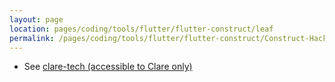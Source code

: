 ```yaml
---
layout: page
location: pages/coding/tools/flutter/flutter-construct/leaf
permalink: /pages/coding/tools/flutter/flutter-construct/Construct-Hacks
---
```


- See [clare-tech (accessible to Clare only)](https://github.com/claresudbery/clare-tech/tree/master/career/Construct/flutter-construct/construct-hacks.md)